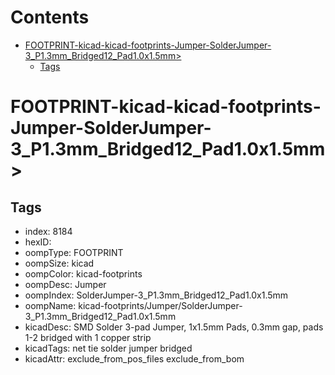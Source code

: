 



Contents
========

* [FOOTPRINT-kicad-kicad-footprints-Jumper-SolderJumper-3_P1.3mm_Bridged12_Pad1.0x1.5mm>](#footprint-kicad-kicad-footprints-jumper-solderjumper-3_p13mm_bridged12_pad10x15mm)
	* [Tags](#tags)

# FOOTPRINT-kicad-kicad-footprints-Jumper-SolderJumper-3_P1.3mm_Bridged12_Pad1.0x1.5mm>

## Tags

- index: 8184
- hexID: 
- oompType: FOOTPRINT
- oompSize: kicad
- oompColor: kicad-footprints
- oompDesc: Jumper
- oompIndex: SolderJumper-3_P1.3mm_Bridged12_Pad1.0x1.5mm
- oompName: kicad-footprints/Jumper/SolderJumper-3_P1.3mm_Bridged12_Pad1.0x1.5mm
- kicadDesc: SMD Solder 3-pad Jumper, 1x1.5mm Pads, 0.3mm gap, pads 1-2 bridged with 1 copper strip
- kicadTags: net tie solder jumper bridged
- kicadAttr: exclude_from_pos_files exclude_from_bom
